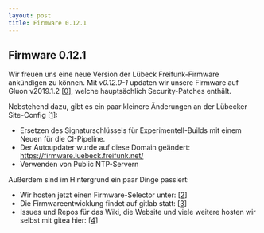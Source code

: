 ```yaml
---
layout: post
title: Firmware 0.12.1
---
```


## Firmware 0.12.1

Wir freuen uns eine neue Version der Lübeck Freifunk-Firmware ankündigen zu können.
Mit _v0.12.0-1_ updaten wir unsere Firmware auf Gluon v2019.1.2 [[0]], welche hauptsächlich Security-Patches enthält. 

Nebstehend dazu, gibt es ein paar kleinere Änderungen an der Lübecker Site-Config [[1]]:

- Ersetzen des Signaturschlüssels für Experimentell-Builds mit einem Neuen für die CI-Pipeline.
- Der Autoupdater wurde auf diese Domain geändert: https://firmware.luebeck.freifunk.net/ 
- Verwenden von Public NTP-Servern

Außerdem sind im Hintergrund ein paar Dinge passiert:

- Wir hosten jetzt einen Firmware-Selector unter: [[2]]
- Die Firmwareentwicklung findet auf gitlab statt: [[3]] 
- Issues und Repos für das Wiki, die Website und viele weitere hosten wir selbst mit gitea hier: [[4]] 

[0]: https://gluon.readthedocs.io/en/latest/releases/v2019.1.2.html
[1]: https://gitlab.com/freifunk-luebeck/site-ffhl/-/commits/v0.12.1
[2]: https://firmware.luebeck.freifunk.net/wizard
[3]: https://gitlab.com/freifunk-luebeck/site-ffhl
[4]: https://git.luebeck.freifunk.net

